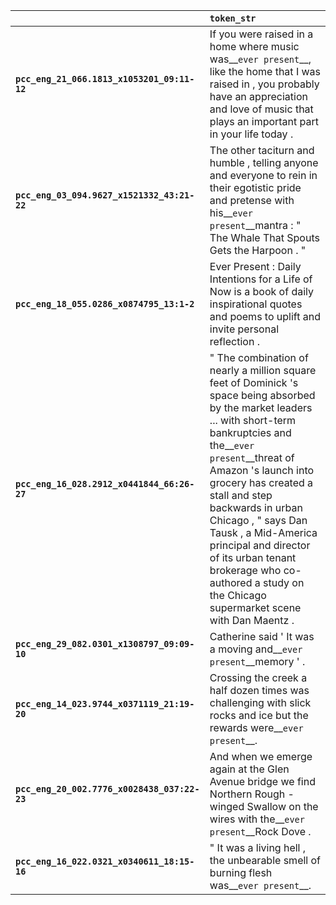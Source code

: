 |                                              | `token_str`                                                                                                                                                                                                                                                                                                                                                                                                                                |
|:---------------------------------------------|:-------------------------------------------------------------------------------------------------------------------------------------------------------------------------------------------------------------------------------------------------------------------------------------------------------------------------------------------------------------------------------------------------------------------------------------------|
| **`pcc_eng_21_066.1813_x1053201_09:11-12`**  | If you were raised in a home where music was__``ever present``__, like the home that I was raised in , you probably have an appreciation and love of music that plays an important part in your life today .                                                                                                                                                                                                                               |
| **`pcc_eng_03_094.9627_x1521332_43:21-22`**  | The other taciturn and humble , telling anyone and everyone to rein in their egotistic pride and pretense with his__``ever present``__mantra : " The Whale That Spouts Gets the Harpoon . "                                                                                                                                                                                                                                                |
| **`pcc_eng_18_055.0286_x0874795_13:1-2`**    | Ever Present : Daily Intentions for a Life of Now is a book of daily inspirational quotes and poems to uplift and invite personal reflection .                                                                                                                                                                                                                                                                                             |
| **`pcc_eng_16_028.2912_x0441844_66:26-27`**  | " The combination of nearly a million square feet of Dominick 's space being absorbed by the market leaders ... with short-term bankruptcies and the__``ever present``__threat of Amazon 's launch into grocery has created a stall and step backwards in urban Chicago , " says Dan Tausk , a Mid-America principal and director of its urban tenant brokerage who co-authored a study on the Chicago supermarket scene with Dan Maentz . |
| **`pcc_eng_29_082.0301_x1308797_09:09-10`**  | Catherine said ' It was a moving and__``ever present``__memory ' .                                                                                                                                                                                                                                                                                                                                                                         |
| **`pcc_eng_14_023.9744_x0371119_21:19-20`**  | Crossing the creek a half dozen times was challenging with slick rocks and ice but the rewards were__``ever present``__.                                                                                                                                                                                                                                                                                                                   |
| **`pcc_eng_20_002.7776_x0028438_037:22-23`** | And when we emerge again at the Glen Avenue bridge we find Northern Rough -winged Swallow on the wires with the__``ever present``__Rock Dove .                                                                                                                                                                                                                                                                                             |
| **`pcc_eng_16_022.0321_x0340611_18:15-16`**  | " It was a living hell , the unbearable smell of burning flesh was__``ever present``__.                                                                                                                                                                                                                                                                                                                                                    |